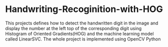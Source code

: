 # Handwriting-Recoginition-with-HOG
This projects defines how to detect the handwritten digit in the image and display the number at the left top of the  corresponding digit using Histogram of Oriented Gradients(HOG) and the machine learning model called LinearSVC.  The whole project is implemented using OpenCV Python
